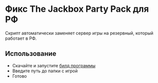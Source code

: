 # Фикс The Jackbox Party Pack для РФ
Скрипт автоматически заменяет сервер игры на резервный, который работает в РФ.
## Использование
- Скачайте и запустите [билд программы](https://github.com/klovik/jackbox-ru-fixer/releases/download/1.0/main.exe)
- Введите путь до папки с игрой
- Готово
